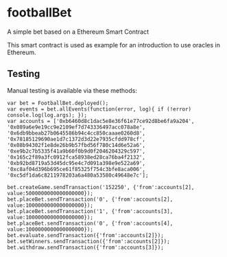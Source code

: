 # footballBet
A simple bet based on a Ethereum Smart Contract

This smart contract is used as example for an introduction to use oracles in Ethereum.

## Testing
Manual testing is available via these methods:

```
var bet = FootballBet.deployed();
var events = bet.allEvents(function(error, log){ if (!error) console.log(log.args); });
var accounts = ['0xb6460d8c1dac5e8e36f61e77ce92d8be6fa9a204', '0x089a6e9e19cc9e2109ef7d743336497acc078a8e', '0x6db9bbeab27b0645586b94c4cc850caaae0260d8', '0x78185129690ae1d7c1372d3d22e7935cfdd978cf', '0x08b94302f1e8de26b9b57fbd56f780c14d6e52a6', '0xe9b2c7b5335f41a9b60f0b9d0f2046204329c597', '0x165c2f89a3fc0912fca58938ed28ca76ba4f2132', '0xb92bd8719a53d45dc95e4c7d091a398e9e522a69', '0xc8af04d396b695ce61f85325f754c3bfe8aca006', '0xc5df1da6c8211978203a6a480a53580c49648e7c'];

bet.createGame.sendTransaction('152250', {'from':accounts[2], value:5000000000000000000});
bet.placeBet.sendTransaction('0', {'from':accounts[2], value:1000000000000000000});
bet.placeBet.sendTransaction('1', {'from':accounts[3], value:1000000000000000000});
bet.placeBet.sendTransaction('0', {'from':accounts[4], value:1000000000000000000});
bet.evaluate.sendTransaction({'from':accounts[2]});
bet.setWinners.sendTransaction({'from':accounts[2]});
bet.withdraw.sendTransaction({'from':accounts[3]});
```
